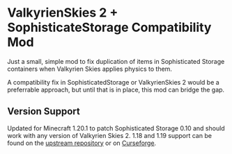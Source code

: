 # ValkyrienSkies 2 + SophisticateStorage Compatibility Mod

Just a small, simple mod to fix duplication of items in Sophisticated Storage containers when Valkyrien Skies applies physics to them.

A compatibility fix in SophisticatedStorage or ValkyrienSkies 2 would be a preferrable approach, but until that is in place, this mod can bridge the gap.

## Version Support
Updated for Minecraft 1.20.1 to patch Sophisticated Storage 0.10 and should work with any version of Valkyrien Skies 2. 1.18 and 1.19 support can be found on the [upstream repository](https://github.com/dwayn/ValkyrienSkiesSophisticatedStorageCompat/releases) or on [Curseforge](https://www.curseforge.com/minecraft/mc-mods/valkyrienskiessophisticatedstoragecompat).
